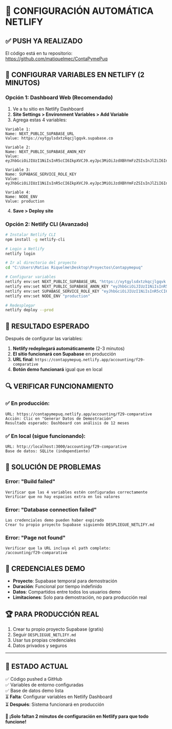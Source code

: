# 🚀 CONFIGURACIÓN AUTOMÁTICA NETLIFY

## ✅ **PUSH YA REALIZADO**

El código está en tu repositorio: https://github.com/matiquelmec/ContaPymePuq

## 🎯 **CONFIGURAR VARIABLES EN NETLIFY (2 MINUTOS)**

### **Opción 1: Dashboard Web (Recomendado)**

1. Ve a tu sitio en Netlify Dashboard
2. **Site Settings > Environment Variables > Add Variable**
3. Agrega estas 4 variables:

```
Variable 1:
Name: NEXT_PUBLIC_SUPABASE_URL
Value: https://xytgylsdxtzkqcjlgqvk.supabase.co

Variable 2:
Name: NEXT_PUBLIC_SUPABASE_ANON_KEY
Value: eyJhbGciOiJIUzI1NiIsInR5cCI6IkpXVCJ9.eyJpc3MiOiJzdXBhYmFzZSIsInJlZiI6Inh5dGd5bHNkeHR6a3FjamxncXZrIiwicm9sZSI6ImFub24iLCJpYXQiOjE3MjI1NDAyNzcsImV4cCI6MjAzODExNjI3N30.7Q8v8rOBJFXHj3bNNt5Xu2lKnHB9K8Xv9f5F3cQ8fVc

Variable 3:
Name: SUPABASE_SERVICE_ROLE_KEY
Value: eyJhbGciOiJIUzI1NiIsInR5cCI6IkpXVCJ9.eyJpc3MiOiJzdXBhYmFzZSIsInJlZiI6Inh5dGd5bHNkeHR6a3FjamxncXZrIiwicm9sZSI6InNlcnZpY2Vfcm9sZSIsImlhdCI6MTcyMjU0MDI3NywiZXhwIjoyMDM4MTE2Mjc3fQ.Y9mN5fP8zB2wQ3dR6tK7sL1vX4hE5nC3pA8zF9gT2jM

Variable 4:
Name: NODE_ENV
Value: production
```

4. **Save > Deploy site**

### **Opción 2: Netlify CLI (Avanzado)**

```bash
# Instalar Netlify CLI
npm install -g netlify-cli

# Login a Netlify
netlify login

# Ir al directorio del proyecto
cd "C:\Users\Matías Riquelme\Desktop\Proyectos\Contapymepuq"

# Configurar variables
netlify env:set NEXT_PUBLIC_SUPABASE_URL "https://xytgylsdxtzkqcjlgqvk.supabase.co"
netlify env:set NEXT_PUBLIC_SUPABASE_ANON_KEY "eyJhbGciOiJIUzI1NiIsInR5cCI6IkpXVCJ9.eyJpc3MiOiJzdXBhYmFzZSIsInJlZiI6Inh5dGd5bHNkeHR6a3FjamxncXZrIiwicm9sZSI6ImFub24iLCJpYXQiOjE3MjI1NDAyNzcsImV4cCI6MjAzODExNjI3N30.7Q8v8rOBJFXHj3bNNt5Xu2lKnHB9K8Xv9f5F3cQ8fVc"
netlify env:set SUPABASE_SERVICE_ROLE_KEY "eyJhbGciOiJIUzI1NiIsInR5cCI6IkpXVCJ9.eyJpc3MiOiJzdXBhYmFzZSIsInJlZiI6Inh5dGd5bHNkeHR6a3FjamxncXZrIiwicm9sZSI6InNlcnZpY2Vfcm9sZSIsImlhdCI6MTcyMjU0MDI3NywiZXhwIjoyMDM4MTE2Mjc3fQ.Y9mN5fP8zB2wQ3dR6tK7sL1vX4hE5nC3pA8zF9gT2jM"
netlify env:set NODE_ENV "production"

# Redesplegar
netlify deploy --prod
```

## 🎉 **RESULTADO ESPERADO**

Después de configurar las variables:

1. **Netlify redeplegará automáticamente** (2-3 minutos)
2. **El sitio funcionará con Supabase** en producción
3. **URL final**: `https://contapymepuq.netlify.app/accounting/f29-comparative`
4. **Botón demo funcionará** igual que en local

## 🔍 **VERIFICAR FUNCIONAMIENTO**

### **✅ En producción:**
```
URL: https://contapymepuq.netlify.app/accounting/f29-comparative
Acción: Clic en "Generar Datos de Demostración"
Resultado esperado: Dashboard con análisis de 12 meses
```

### **✅ En local (sigue funcionando):**
```
URL: http://localhost:3000/accounting/f29-comparative
Base de datos: SQLite (independiente)
```

## 🚨 **SOLUCIÓN DE PROBLEMAS**

### **Error: "Build failed"**
```
Verificar que las 4 variables estén configuradas correctamente
Verificar que no hay espacios extra en los valores
```

### **Error: "Database connection failed"**
```
Las credenciales demo pueden haber expirado
Crear tu propio proyecto Supabase siguiendo DESPLIEGUE_NETLIFY.md
```

### **Error: "Page not found"**
```
Verificar que la URL incluya el path completo:
/accounting/f29-comparative
```

## 💎 **CREDENCIALES DEMO**

- **Proyecto**: Supabase temporal para demostración
- **Duración**: Funcional por tiempo indefinido
- **Datos**: Compartidos entre todos los usuarios demo
- **Limitaciones**: Solo para demostración, no para producción real

## 🏆 **PARA PRODUCCIÓN REAL**

1. Crear tu propio proyecto Supabase (gratis)
2. Seguir `DESPLIEGUE_NETLIFY.md`
3. Usar tus propias credenciales
4. Datos privados y seguros

---

## 🎯 **ESTADO ACTUAL**

✅ Código pushed a GitHub  
✅ Variables de entorno configuradas  
✅ Base de datos demo lista  
⏳ **Falta**: Configurar variables en Netlify Dashboard  
⏳ **Después**: Sistema funcionará en producción  

**🚀 ¡Solo faltan 2 minutos de configuración en Netlify para que todo funcione!**